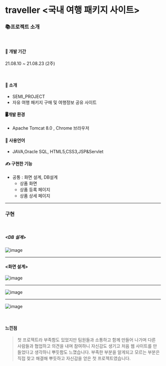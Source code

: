 # traveller  <국내 여행 패키지 사이트>

### 📚프로젝트 소개

<br>

#### 📅 개발 기간 
21.08.10 ~ 21.08.23 (2주)

<br>

#### 🎤 소개

 * SEMI_PROJECT
 * 자유 여행 패키지 구매 및 여행정보 공유 사이트
     
#### 🖥개발 환경

* Apache Tomcat 8.0 , Chrome 브라우저

#### 💬 사용언어

* JAVA,Oracle SQL, HTML5,CSS3,JSP&Servlet

#### ✍ 구현한 기능

 * 공통 : 화면 설계, DB설계
     * 상품 화면
     * 상품 등록 페이지
     * 상품 상세 페이지
          
***
 ### 구현
<br>

 ##### <DB 설계>
 ![image](https://user-images.githubusercontent.com/82662325/154012553-bf0a1cd4-1323-4c60-9e83-0718c9997ffb.png)
 
 ***
 #### <화면 설계>
 ![image](https://user-images.githubusercontent.com/82662325/154018295-57c24bd5-9500-4408-b4fb-bb88680f5ad7.png)
 
 ***
 ![image](https://user-images.githubusercontent.com/82662325/154018460-2029e220-960b-4540-807c-abc2d9707959.png)
 
 
 ***
 ![image](https://user-images.githubusercontent.com/82662325/154018563-15eba9c0-9569-45e3-b67f-9a015fe17df9.png)

<br>

#### 느낀점
> 첫 프로젝트라 부족함도 있었지만 팀원들과 소통하고 함께 만들어 나가며 다른 사람들과 협업하고 의견을 내며 참여하니 자신감도 생기고 처음 웹 사이트를 만들었다고 생각하니 뿌듯함도 느꼈습니다. 부족한 부분을 알게되고 모르는 부분은 직접 찾고 해결해 뿌듯하고 자신감을 얻은 첫 프로젝트였습니다.

